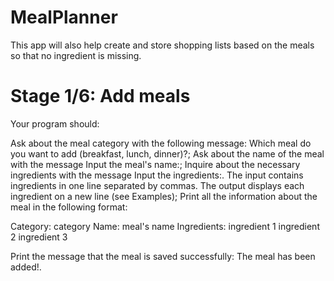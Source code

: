# MealPlanner
This app will also help create and store shopping lists based on the meals so that no ingredient is missing.

# Stage 1/6: Add meals

Your program should:

Ask about the meal category with the following message: Which meal do you want to add (breakfast, lunch, dinner)?;
Ask about the name of the meal with the message Input the meal's name:;
Inquire about the necessary ingredients with the message Input the ingredients:. The input contains ingredients in one line separated by commas. The output displays each ingredient on a new line (see Examples);
Print all the information about the meal in the following format:

Category: category
Name: meal's name
Ingredients:
ingredient 1
ingredient 2
ingredient 3

Print the message that the meal is saved successfully: The meal has been added!.

